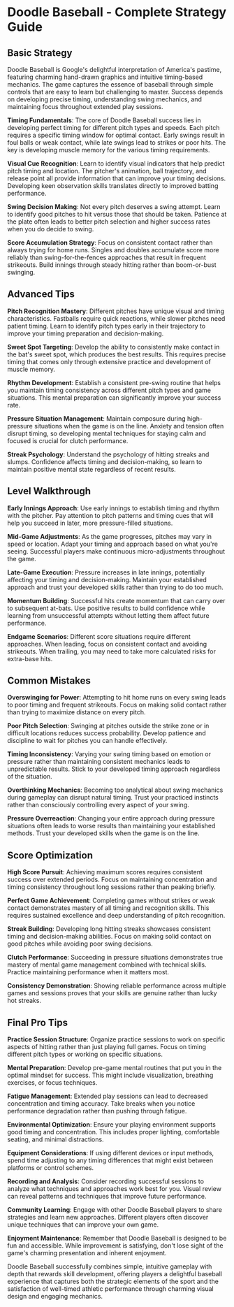 # Doodle Baseball - Complete Strategy Guide

## Basic Strategy

Doodle Baseball is Google's delightful interpretation of America's pastime, featuring charming hand-drawn graphics and intuitive timing-based mechanics. The game captures the essence of baseball through simple controls that are easy to learn but challenging to master. Success depends on developing precise timing, understanding swing mechanics, and maintaining focus throughout extended play sessions.

**Timing Fundamentals**: The core of Doodle Baseball success lies in developing perfect timing for different pitch types and speeds. Each pitch requires a specific timing window for optimal contact. Early swings result in foul balls or weak contact, while late swings lead to strikes or poor hits. The key is developing muscle memory for the various timing requirements.

**Visual Cue Recognition**: Learn to identify visual indicators that help predict pitch timing and location. The pitcher's animation, ball trajectory, and release point all provide information that can improve your timing decisions. Developing keen observation skills translates directly to improved batting performance.

**Swing Decision Making**: Not every pitch deserves a swing attempt. Learn to identify good pitches to hit versus those that should be taken. Patience at the plate often leads to better pitch selection and higher success rates when you do decide to swing.

**Score Accumulation Strategy**: Focus on consistent contact rather than always trying for home runs. Singles and doubles accumulate score more reliably than swing-for-the-fences approaches that result in frequent strikeouts. Build innings through steady hitting rather than boom-or-bust swinging.

## Advanced Tips

**Pitch Recognition Mastery**: Different pitches have unique visual and timing characteristics. Fastballs require quick reactions, while slower pitches need patient timing. Learn to identify pitch types early in their trajectory to improve your timing preparation and decision-making.

**Sweet Spot Targeting**: Develop the ability to consistently make contact in the bat's sweet spot, which produces the best results. This requires precise timing that comes only through extensive practice and development of muscle memory.

**Rhythm Development**: Establish a consistent pre-swing routine that helps you maintain timing consistency across different pitch types and game situations. This mental preparation can significantly improve your success rate.

**Pressure Situation Management**: Maintain composure during high-pressure situations when the game is on the line. Anxiety and tension often disrupt timing, so developing mental techniques for staying calm and focused is crucial for clutch performance.

**Streak Psychology**: Understand the psychology of hitting streaks and slumps. Confidence affects timing and decision-making, so learn to maintain positive mental state regardless of recent results.

## Level Walkthrough

**Early Innings Approach**: Use early innings to establish timing and rhythm with the pitcher. Pay attention to pitch patterns and timing cues that will help you succeed in later, more pressure-filled situations.

**Mid-Game Adjustments**: As the game progresses, pitches may vary in speed or location. Adapt your timing and approach based on what you're seeing. Successful players make continuous micro-adjustments throughout the game.

**Late-Game Execution**: Pressure increases in late innings, potentially affecting your timing and decision-making. Maintain your established approach and trust your developed skills rather than trying to do too much.

**Momentum Building**: Successful hits create momentum that can carry over to subsequent at-bats. Use positive results to build confidence while learning from unsuccessful attempts without letting them affect future performance.

**Endgame Scenarios**: Different score situations require different approaches. When leading, focus on consistent contact and avoiding strikeouts. When trailing, you may need to take more calculated risks for extra-base hits.

## Common Mistakes

**Overswinging for Power**: Attempting to hit home runs on every swing leads to poor timing and frequent strikeouts. Focus on making solid contact rather than trying to maximize distance on every pitch.

**Poor Pitch Selection**: Swinging at pitches outside the strike zone or in difficult locations reduces success probability. Develop patience and discipline to wait for pitches you can handle effectively.

**Timing Inconsistency**: Varying your swing timing based on emotion or pressure rather than maintaining consistent mechanics leads to unpredictable results. Stick to your developed timing approach regardless of the situation.

**Overthinking Mechanics**: Becoming too analytical about swing mechanics during gameplay can disrupt natural timing. Trust your practiced instincts rather than consciously controlling every aspect of your swing.

**Pressure Overreaction**: Changing your entire approach during pressure situations often leads to worse results than maintaining your established methods. Trust your developed skills when the game is on the line.

## Score Optimization

**High Score Pursuit**: Achieving maximum scores requires consistent success over extended periods. Focus on maintaining concentration and timing consistency throughout long sessions rather than peaking briefly.

**Perfect Game Achievement**: Completing games without strikes or weak contact demonstrates mastery of all timing and recognition skills. This requires sustained excellence and deep understanding of pitch recognition.

**Streak Building**: Developing long hitting streaks showcases consistent timing and decision-making abilities. Focus on making solid contact on good pitches while avoiding poor swing decisions.

**Clutch Performance**: Succeeding in pressure situations demonstrates true mastery of mental game management combined with technical skills. Practice maintaining performance when it matters most.

**Consistency Demonstration**: Showing reliable performance across multiple games and sessions proves that your skills are genuine rather than lucky hot streaks.

## Final Pro Tips

**Practice Session Structure**: Organize practice sessions to work on specific aspects of hitting rather than just playing full games. Focus on timing different pitch types or working on specific situations.

**Mental Preparation**: Develop pre-game mental routines that put you in the optimal mindset for success. This might include visualization, breathing exercises, or focus techniques.

**Fatigue Management**: Extended play sessions can lead to decreased concentration and timing accuracy. Take breaks when you notice performance degradation rather than pushing through fatigue.

**Environmental Optimization**: Ensure your playing environment supports good timing and concentration. This includes proper lighting, comfortable seating, and minimal distractions.

**Equipment Considerations**: If using different devices or input methods, spend time adjusting to any timing differences that might exist between platforms or control schemes.

**Recording and Analysis**: Consider recording successful sessions to analyze what techniques and approaches work best for you. Visual review can reveal patterns and techniques that improve future performance.

**Community Learning**: Engage with other Doodle Baseball players to share strategies and learn new approaches. Different players often discover unique techniques that can improve your own game.

**Enjoyment Maintenance**: Remember that Doodle Baseball is designed to be fun and accessible. While improvement is satisfying, don't lose sight of the game's charming presentation and inherent enjoyment.

Doodle Baseball successfully combines simple, intuitive gameplay with depth that rewards skill development, offering players a delightful baseball experience that captures both the strategic elements of the sport and the satisfaction of well-timed athletic performance through charming visual design and engaging mechanics.